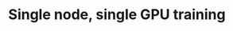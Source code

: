 ---
title: Single node, single GPU training
weight: 1
variants: +flyte -serverless -byoc -selfmanaged
layout: py_example
example_file: /external/unionai-examples/v1/flyte-tutorials/mnist_classifier/mnist_classifier/pytorch_single_node_and_gpu.py
---